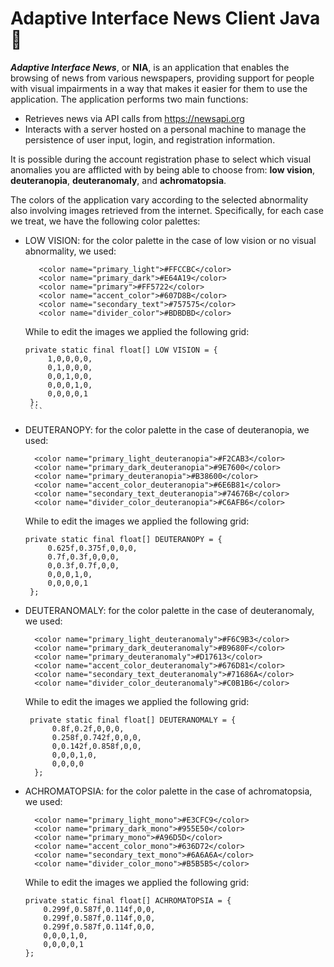# Adaptive Interface News Client Java 🔶

***Adaptive Interface News***, or **NIA**, is an application that enables the browsing of news from various newspapers, providing support for people with visual impairments in a way that makes it easier for them to use the application.
The application performs two main functions:
* Retrieves news via API calls from https://newsapi.org
* Interacts with a server hosted on a personal machine to manage the persistence of user input, login, and registration information.

It is possible during the account registration phase to select which visual anomalies you are afflicted with by being able to choose from: **low vision**, **deuteranopia**, **deuteranomaly**, and **achromatopsia**.

The colors of the application vary according to the selected abnormality also involving images retrieved from the internet. Specifically, for each case we treat, we have the following color palettes:
* LOW VISION: for the color palette in the case of low vision or no visual abnormality, we used:
  ```
     <color name="primary_light">#FFCCBC</color> 
     <color name="primary_dark">#E64A19</color> 
     <color name="primary">#FF5722</color>
     <color name="accent_color">#607D8B</color> 
     <color name="secondary_text">#757575</color> 
     <color name="divider_color">#BDBDBD</color> 
    ```
     While to edit the images we applied the following grid:
     ```
     private static final float[] LOW VISION = { 
          1,0,0,0,0,
          0,1,0,0,0, 
          0,0,1,0,0, 
          0,0,0,1,0, 
          0,0,0,0,1
      };
      ```
* DEUTERANOPY: for the color palette in the case of deuteranopia, we used:
  ```
    <color name="primary_light_deuteranopia">#F2CAB3</color> 
    <color name="primary_dark_deuteranopia">#9E7600</color> 
    <color name="primary_deuteranopia">#B38600</color>
    <color name="accent_color_deuteranopia">#6E6B81</color>
    <color name="secondary_text_deuteranopia">#74676B</color> 
    <color name="divider_color_deuteranopia">#C6AFB6</color>
  ```
   While to edit the images we applied the following grid:
   ```
   private static final float[] DEUTERANOPY = { 
        0.625f,0.375f,0,0,0,
        0.7f,0.3f,0,0,0, 
        0,0.3f,0.7f,0,0, 
        0,0,0,1,0, 
        0,0,0,0,1
    };
    ```
* DEUTERANOMALY: for the color palette in the case of deuteranomaly, we used:
  ```
    <color name="primary_light_deuteranomaly">#F6C9B3</color> 
    <color name="primary_dark_deuteranomaly">#B9680F</color> 
    <color name="primary_deuteranomaly">#D17613</color>
    <color name="accent_color_deuteranomaly">#676D81</color> 
    <color name="secondary_text_deuteranomaly">#71686A</color> 
    <color name="divider_color_deuteranomaly">#C0B1B6</color>
  ```
  While to edit the images we applied the following grid:
  ```
   private static final float[] DEUTERANOMALY = { 
        0.8f,0.2f,0,0,0,
        0.258f,0.742f,0,0,0, 
        0,0.142f,0.858f,0,0, 
        0,0,0,1,0,
        0,0,0,0
    };
    ```
* ACHROMATOPSIA: for the color palette in the case of achromatopsia, we used:
  ```
    <color name="primary_light_mono">#E3CFC9</color>
    <color name="primary_dark_mono">#955E50</color> 
    <color name="primary_mono">#A96D5D</color>
    <color name="accent_color_mono">#636D72</color> 
    <color name="secondary_text_mono">#6A6A6A</color> 
    <color name="divider_color_mono">#B5B5B5</color>
  ```
  While to edit the images we applied the following grid:
  ```
  private static final float[] ACHROMATOPSIA = { 
      0.299f,0.587f,0.114f,0,0,
      0.299f,0.587f,0.114f,0,0, 
      0.299f,0.587f,0.114f,0,0,
      0,0,0,1,0,
      0,0,0,0,1
  };
  ```


